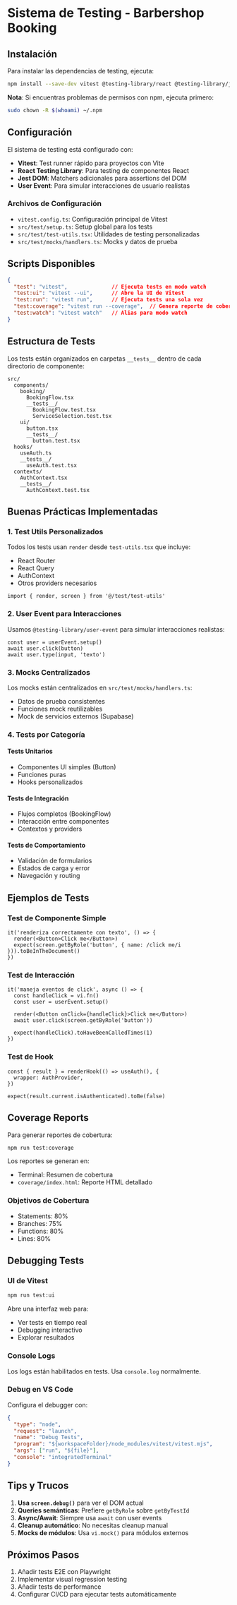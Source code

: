 # Sistema de Testing - Barbershop Booking

## Instalación

Para instalar las dependencias de testing, ejecuta:

```bash
npm install --save-dev vitest @testing-library/react @testing-library/jest-dom @testing-library/user-event @vitest/ui jsdom @types/testing-library__jest-dom
```

**Nota**: Si encuentras problemas de permisos con npm, ejecuta primero:
```bash
sudo chown -R $(whoami) ~/.npm
```

## Configuración

El sistema de testing está configurado con:

- **Vitest**: Test runner rápido para proyectos con Vite
- **React Testing Library**: Para testing de componentes React
- **Jest DOM**: Matchers adicionales para assertions del DOM
- **User Event**: Para simular interacciones de usuario realistas

### Archivos de Configuración

- `vitest.config.ts`: Configuración principal de Vitest
- `src/test/setup.ts`: Setup global para los tests
- `src/test/test-utils.tsx`: Utilidades de testing personalizadas
- `src/test/mocks/handlers.ts`: Mocks y datos de prueba

## Scripts Disponibles

```json
{
  "test": "vitest",              // Ejecuta tests en modo watch
  "test:ui": "vitest --ui",      // Abre la UI de Vitest
  "test:run": "vitest run",      // Ejecuta tests una sola vez
  "test:coverage": "vitest run --coverage",  // Genera reporte de cobertura
  "test:watch": "vitest watch"   // Alias para modo watch
}
```

## Estructura de Tests

Los tests están organizados en carpetas `__tests__` dentro de cada directorio de componente:

```
src/
  components/
    booking/
      BookingFlow.tsx
      __tests__/
        BookingFlow.test.tsx
        ServiceSelection.test.tsx
    ui/
      button.tsx
      __tests__/
        button.test.tsx
  hooks/
    useAuth.ts
    __tests__/
      useAuth.test.tsx
  contexts/
    AuthContext.tsx
    __tests__/
      AuthContext.test.tsx
```

## Buenas Prácticas Implementadas

### 1. Test Utils Personalizados
Todos los tests usan `render` desde `test-utils.tsx` que incluye:
- React Router
- React Query
- AuthContext
- Otros providers necesarios

```tsx
import { render, screen } from '@/test/test-utils'
```

### 2. User Event para Interacciones
Usamos `@testing-library/user-event` para simular interacciones realistas:

```tsx
const user = userEvent.setup()
await user.click(button)
await user.type(input, 'texto')
```

### 3. Mocks Centralizados
Los mocks están centralizados en `src/test/mocks/handlers.ts`:
- Datos de prueba consistentes
- Funciones mock reutilizables
- Mock de servicios externos (Supabase)

### 4. Tests por Categoría

#### Tests Unitarios
- Componentes UI simples (Button)
- Funciones puras
- Hooks personalizados

#### Tests de Integración
- Flujos completos (BookingFlow)
- Interacción entre componentes
- Contextos y providers

#### Tests de Comportamiento
- Validación de formularios
- Estados de carga y error
- Navegación y routing

## Ejemplos de Tests

### Test de Componente Simple
```tsx
it('renderiza correctamente con texto', () => {
  render(<Button>Click me</Button>)
  expect(screen.getByRole('button', { name: /click me/i })).toBeInTheDocument()
})
```

### Test de Interacción
```tsx
it('maneja eventos de click', async () => {
  const handleClick = vi.fn()
  const user = userEvent.setup()
  
  render(<Button onClick={handleClick}>Click me</Button>)
  await user.click(screen.getByRole('button'))
  
  expect(handleClick).toHaveBeenCalledTimes(1)
})
```

### Test de Hook
```tsx
const { result } = renderHook(() => useAuth(), {
  wrapper: AuthProvider,
})

expect(result.current.isAuthenticated).toBe(false)
```

## Coverage Reports

Para generar reportes de cobertura:

```bash
npm run test:coverage
```

Los reportes se generan en:
- Terminal: Resumen de cobertura
- `coverage/index.html`: Reporte HTML detallado

### Objetivos de Cobertura
- Statements: 80%
- Branches: 75%
- Functions: 80%
- Lines: 80%

## Debugging Tests

### UI de Vitest
```bash
npm run test:ui
```
Abre una interfaz web para:
- Ver tests en tiempo real
- Debugging interactivo
- Explorar resultados

### Console Logs
Los logs están habilitados en tests. Usa `console.log` normalmente.

### Debug en VS Code
Configura el debugger con:
```json
{
  "type": "node",
  "request": "launch",
  "name": "Debug Tests",
  "program": "${workspaceFolder}/node_modules/vitest/vitest.mjs",
  "args": ["run", "${file}"],
  "console": "integratedTerminal"
}
```

## Tips y Trucos

1. **Usa `screen.debug()`** para ver el DOM actual
2. **Queries semánticas**: Prefiere `getByRole` sobre `getByTestId`
3. **Async/Await**: Siempre usa `await` con user events
4. **Cleanup automático**: No necesitas cleanup manual
5. **Mocks de módulos**: Usa `vi.mock()` para módulos externos

## Próximos Pasos

1. Añadir tests E2E con Playwright
2. Implementar visual regression testing
3. Añadir tests de performance
4. Configurar CI/CD para ejecutar tests automáticamente